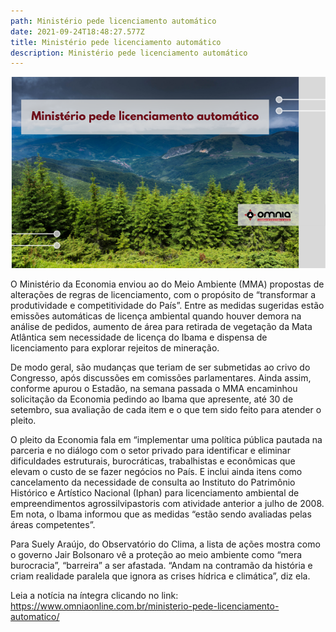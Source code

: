 ```yaml
---
path: Ministério pede licenciamento automático
date: 2021-09-24T18:48:27.577Z
title: Ministério pede licenciamento automático
description: Ministério pede licenciamento automático
---
```

<!--StartFragment-->

![](../assets/site-2-8-1.png)

O Ministério da Economia enviou ao do Meio Ambiente (MMA) propostas de alterações de regras de licenciamento, com o propósito de “transformar a produtividade e competitividade do País”. Entre as medidas sugeridas estão emissões automáticas de licença ambiental quando houver demora na análise de pedidos, aumento de área para retirada de vegetação da Mata Atlântica sem necessidade de licença do Ibama e dispensa de licenciamento para explorar rejeitos de mineração.

De modo geral, são mudanças que teriam de ser submetidas ao crivo do Congresso, após discussões em comissões parlamentares. Ainda assim, conforme apurou o Estadão, na semana passada o MMA encaminhou solicitação da Economia pedindo ao Ibama que apresente, até 30 de setembro, sua avaliação de cada item e o que tem sido feito para atender o pleito.

O pleito da Economia fala em “implementar uma política pública pautada na parceria e no diálogo com o setor privado para identificar e eliminar dificuldades estruturais, burocráticas, trabalhistas e econômicas que elevam o custo de se fazer negócios no País. E inclui ainda itens como cancelamento da necessidade de consulta ao Instituto do Patrimônio Histórico e Artístico Nacional (Iphan) para licenciamento ambiental de empreendimentos agrossilvipastoris com atividade anterior a julho de 2008. Em nota, o Ibama informou que as medidas “estão sendo avaliadas pelas áreas competentes”.

Para Suely Araújo, do Observatório do Clima, a lista de ações mostra como o governo Jair Bolsonaro vê a proteção ao meio ambiente como “mera burocracia”, “barreira” a ser afastada. “Andam na contramão da história e criam realidade paralela que ignora as crises hídrica e climática”, diz ela.

Leia a notícia na íntegra clicando no link: https://www.omniaonline.com.br/ministerio-pede-licenciamento-automatico/

<!--EndFragment-->